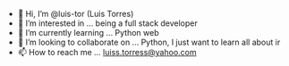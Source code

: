 - 👋 Hi, I’m @luis-tor (Luis Torres)
- 👀 I’m interested in ... being a full stack developer
- 🌱 I’m currently learning ... Python web
- 💞️ I’m looking to collaborate on ... Python, I just want to learn all about ir
- 📫 How to reach me ... luiss.torress@yahoo.com

<!---
luis-tor/luis-tor is a ✨ special ✨ repository because its `README.md` (this file) appears on your GitHub profile.
You can click the Preview link to take a look at your changes.
--->
